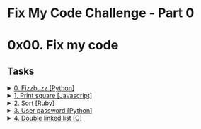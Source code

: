 # Fix My Code Challenge - Part 0
# 0x00. Fix my code 

## Tasks

<details>
<summary><a href="./0-fizzbuzz.py">0. Fizzbuzz [Python]</a></summary><br>
<a href='https://postimages.org/' target='_blank'><img src='https://i.postimg.cc/J0QPntTs/image.png' border='0' alt='image'/></a>
<ul>
  <li>Links from screenshot
  <ul>
      <li><a href="https://github.com/holbertonschool/0x00-Fix_My_Code_Challenge/blob/master/0-fizzbuzz.py">Source code</a></li>
  </ul>
  </li>
</ul>
</details>

<details>
<summary><a href="./1-print_square.js">1. Print square [Javascript]</a></summary><br>
<a href='https://postimages.org/' target='_blank'><img src='https://i.postimg.cc/NffWXwR3/image.png' border='0' alt='image'/></a>
<ul>
  <li>Links from screenshot
  <ul>
      <li><a href="https://github.com/holbertonschool/0x00-Fix_My_Code_Challenge/blob/master/1-print_square.js">Source code</a></li>
  </ul>
  </li>
</ul>
</details>

<details>
<summary><a href="./2-sort.rb">2. Sort [Ruby]</a></summary><br>
<a href='https://postimages.org/' target='_blank'><img src='https://i.postimg.cc/KjFDdLP1/image.png' border='0' alt='image'/></a>
<ul>
  <li>Links from screenshot
  <ul>
      <li><a href="https://github.com/holbertonschool/0x00-Fix_My_Code_Challenge/blob/master/2-sort.rb">Source code</a></li>
  </ul>
  </li>
</ul>
</details>

<details>
<summary><a href="./3-user.py">3. User password [Python]</a></summary><br>
<a href='https://postimages.org/' target='_blank'><img src='https://i.postimg.cc/fTXh7SC6/image.png' border='0' alt='image'/></a>
<ul>
  <li>Links from screenshot
  <ul>
      <li><a href="https://github.com/holbertonschool/0x00-Fix_My_Code_Challenge/blob/master/3-user.py">Source code</a></li>
  </ul>
  </li>
</ul>
</details>

<details>
<summary><a href="./4-delete_dnodeint/">4. Double linked list [C]</a></summary><br>
<a href='https://postimg.cc/Jy1cBD56' target='_blank'><img src='https://i.postimg.cc/MGBsN1MS/image.png' border='0' alt='image'/></a>
<ul>
  <li>Links from screenshot
  <ul>
      <li><a href="https://github.com/holbertonschool/0x00-Fix_My_Code_Challenge/tree/master/4-delete_dnodeint">Source code</a></li>
  </ul>
  </li>
</ul>
</details>
